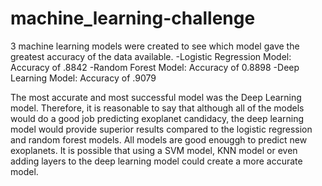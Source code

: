 # machine_learning-challenge

3 machine learning models were created to see which model gave the greatest accuracy of the data available.
    -Logistic Regression Model: Accuracy of .8842
    -Random Forest Model: Accuracy of 0.8898
    -Deep Learning Model: Accuracy of .9079
    
The most accurate and most successful model was the Deep Learning model.  Therefore, it is reasonable to say that although all of the models would do a good job predicting exoplanet candidacy, the deep learning model would provide superior results compared to the logistic regression and random forest models.  All models are good enouggh to predict new exoplanets.  It is possible that using a SVM model, KNN model or even adding layers to the deep learning model could create a more accurate model.
